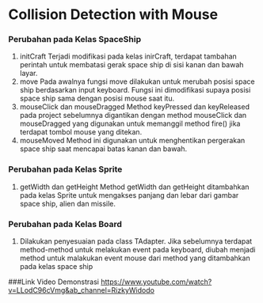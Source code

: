 # Collision Detection with Mouse

### Perubahan pada Kelas SpaceShip

1. initCraft
   Terjadi modifikasi pada kelas inirCraft, terdapat tambahan perintah untuk membatasi gerak space ship di sisi kanan dan bawah layar.
2. move
   Pada awalnya fungsi move dilakukan untuk merubah posisi space ship berdasarkan input keyboard. Fungsi ini dimodifikasi supaya posisi space ship sama dengan
   posisi mouse saat itu.
3. mouseClick dan mouseDragged
   Method keyPressed dan keyReleased pada project sebelumnya digantikan dengan method mouseClick dan mouseDragged yang digunakan untuk memanggil method fire()
   jika terdapat tombol mouse yang ditekan.
4. mouseMoved
   Method ini digunakan untuk menghentikan pergerakan space ship saat mencapai batas kanan dan bawah.
   
### Perubahan pada Kelas Sprite

1. getWidth dan getHeight
   Method getWidth dan getHeight ditambahkan pada kelas Sprite untuk mengakses panjang dan lebar dari gambar space ship, alien dan missile.

### Perubahan pada Kelas Board

1. Dilakukan penyesuaian pada class TAdapter. Jika sebelumnya terdapat method-method untuk melakukan event pada keyboard, diubah menjadi method untuk malakukan
   event mouse dari method yang ditambahkan pada kelas space ship

###Link Video Demonstrasi
   https://www.youtube.com/watch?v=LLodC96cVmg&ab_channel=RizkyWidodo
